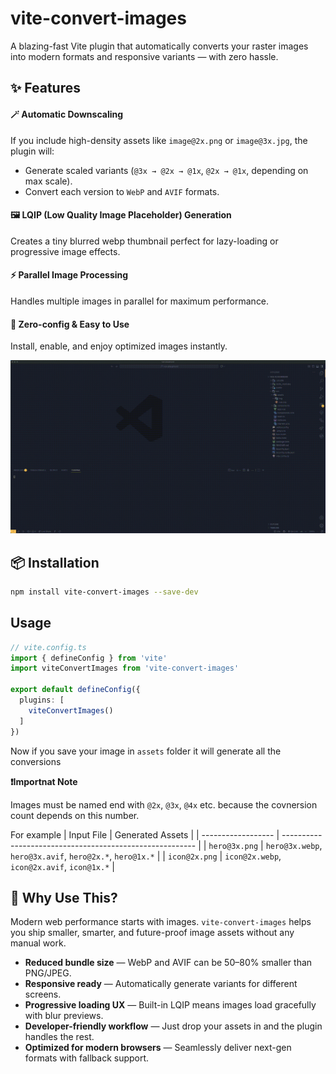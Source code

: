 # vite-convert-images
A blazing-fast Vite plugin that automatically converts your raster images into modern formats and responsive variants — with zero hassle.
## ✨ Features
#### 🪄 **Automatic Downscaling**
If you include high-density assets like `image@2x.png` or `image@3x.jpg`, the plugin will:
- Generate scaled variants (`@3x → @2x → @1x`, `@2x → @1x`,  depending on max scale).
- Convert each version to `WebP` and `AVIF` formats.

#### 🖼️ **LQIP (Low Quality Image Placeholder) Generation**
Creates a tiny blurred webp thumbnail perfect for lazy-loading or progressive image effects.

#### ⚡ **Parallel Image Processing**
Handles multiple images in parallel for maximum performance.

#### 🧠 **Zero-config & Easy to Use**

Install, enable, and enjoy optimized images instantly.

![Demo](./demo.gif)

## 📦 Installation
```bash
npm install vite-convert-images --save-dev
```

## Usage
```ts
// vite.config.ts
import { defineConfig } from 'vite'
import viteConvertImages from 'vite-convert-images'

export default defineConfig({
  plugins: [
    viteConvertImages()
  ]
})
```
Now if you save your image in `assets` folder it will generate all the conversions

**❗️Importnat Note**

Images must be named end with `@2x`, `@3x`, `@4x` etc. because the covnersion count depends on this number.

For example
| Input File         | Generated Assets                                         |
| ------------------ | -------------------------------------------------------- |
| `hero@3x.png`      | `hero@3x.webp`, `hero@3x.avif`, `hero@2x.*`, `hero@1x.*` |
| `icon@2x.png`      | `icon@2x.webp`, `icon@2x.avif`, `icon@1x.*`              |



## 🚀 Why Use This?
Modern web performance starts with images. `vite-convert-images` helps you ship smaller, smarter, and future-proof image assets without any manual work.

- **Reduced bundle size** — WebP and AVIF can be 50–80% smaller than PNG/JPEG.
- **Responsive ready** — Automatically generate variants for different screens.
- **Progressive loading UX** — Built-in LQIP means images load gracefully with blur previews.
- **Developer-friendly workflow** — Just drop your assets in and the plugin handles the rest.
- **Optimized for modern browsers** — Seamlessly deliver next-gen formats with fallback support.
